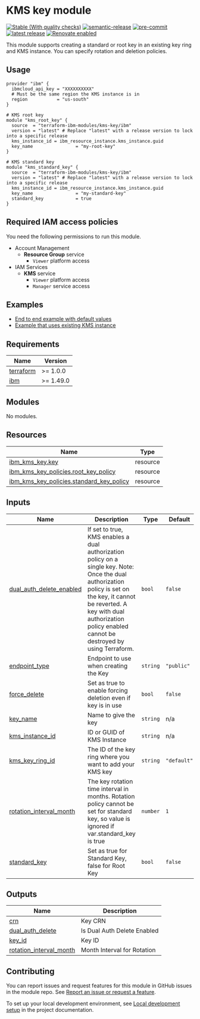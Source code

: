 # KMS key module

[![Stable (With quality checks)](https://img.shields.io/badge/Status-Stable%20(With%20quality%20checks)-green?style=plastic)](https://terraform-ibm-modules.github.io/documentation/#/badge-status)
[![semantic-release](https://img.shields.io/badge/%20%20%F0%9F%93%A6%F0%9F%9A%80-semantic--release-e10079.svg)](https://github.com/semantic-release/semantic-release)
[![pre-commit](https://img.shields.io/badge/pre--commit-enabled-brightgreen?logo=pre-commit&logoColor=white)](https://github.com/pre-commit/pre-commit)
[![latest release](https://img.shields.io/github/v/release/terraform-ibm-modules/terraform-ibm-key-protect-key?logo=GitHub&sort=semver)](https://github.com/terraform-ibm-modules/terraform-ibm-key-protect-key/releases/latest)
[![Renovate enabled](https://img.shields.io/badge/renovate-enabled-brightgreen.svg)](https://renovatebot.com/)

This module supports creating a standard or root key in an existing key ring and KMS instance. You can specify rotation and deletion policies.

## Usage

```hcl
provider "ibm" {
  ibmcloud_api_key = "XXXXXXXXXX"
  # Must be the same region the KMS instance is in
  region           = "us-south"
}

# KMS root key
module "kms_root_key" {
  source  = "terraform-ibm-modules/kms-key/ibm"
  version = "latest" # Replace "latest" with a release version to lock into a specific release
  kms_instance_id = ibm_resource_instance.kms_instance.guid
  key_name                = "my-root-key"
}

# KMS standard key
module "kms_standard_key" {
  source  = "terraform-ibm-modules/kms-key/ibm"
  version = "latest" # Replace "latest" with a release version to lock into a specific release
  kms_instance_id = ibm_resource_instance.kms_instance.guid
  key_name                = "my-standard-key"
  standard_key            = true
}
```

## Required IAM access policies
You need the following permissions to run this module.

- Account Management
    - **Resource Group** service
        - `Viewer` platform access
- IAM Services
    - **KMS** service
        - `Viewer` platform access
        - `Manager` service access

<!-- BEGIN EXAMPLES HOOK -->
## Examples

- [ End to end example with default values](examples/default)
- [ Example that uses existing KMS instance](examples/existing-kms)
<!-- END EXAMPLES HOOK -->
<!-- BEGINNING OF PRE-COMMIT-TERRAFORM DOCS HOOK -->
## Requirements

| Name | Version |
|------|---------|
| <a name="requirement_terraform"></a> [terraform](#requirement\_terraform) | >= 1.0.0 |
| <a name="requirement_ibm"></a> [ibm](#requirement\_ibm) | >= 1.49.0 |

## Modules

No modules.

## Resources

| Name | Type |
|------|------|
| [ibm_kms_key.key](https://registry.terraform.io/providers/IBM-Cloud/ibm/latest/docs/resources/kms_key) | resource |
| [ibm_kms_key_policies.root_key_policy](https://registry.terraform.io/providers/IBM-Cloud/ibm/latest/docs/resources/kms_key_policies) | resource |
| [ibm_kms_key_policies.standard_key_policy](https://registry.terraform.io/providers/IBM-Cloud/ibm/latest/docs/resources/kms_key_policies) | resource |

## Inputs

| Name | Description | Type | Default | Required |
|------|-------------|------|---------|:--------:|
| <a name="input_dual_auth_delete_enabled"></a> [dual\_auth\_delete\_enabled](#input\_dual\_auth\_delete\_enabled) | If set to true, KMS enables a dual authorization policy on a single key. Note: Once the dual authorization policy is set on the key, it cannot be reverted. A key with dual authorization policy enabled cannot be destroyed by using Terraform. | `bool` | `false` | no |
| <a name="input_endpoint_type"></a> [endpoint\_type](#input\_endpoint\_type) | Endpoint to use when creating the Key | `string` | `"public"` | no |
| <a name="input_force_delete"></a> [force\_delete](#input\_force\_delete) | Set as true to enable forcing deletion even if key is in use | `bool` | `false` | no |
| <a name="input_key_name"></a> [key\_name](#input\_key\_name) | Name to give the key | `string` | n/a | yes |
| <a name="input_kms_instance_id"></a> [kms\_instance\_id](#input\_kms\_instance\_id) | ID or GUID of KMS Instance | `string` | n/a | yes |
| <a name="input_kms_key_ring_id"></a> [kms\_key\_ring\_id](#input\_kms\_key\_ring\_id) | The ID of the key ring where you want to add your KMS key | `string` | `"default"` | no |
| <a name="input_rotation_interval_month"></a> [rotation\_interval\_month](#input\_rotation\_interval\_month) | The key rotation time interval in months. Rotation policy cannot be set for standard key, so value is ignored if var.standard\_key is true | `number` | `1` | no |
| <a name="input_standard_key"></a> [standard\_key](#input\_standard\_key) | Set as true for Standard Key, false for Root Key | `bool` | `false` | no |

## Outputs

| Name | Description |
|------|-------------|
| <a name="output_crn"></a> [crn](#output\_crn) | Key CRN |
| <a name="output_dual_auth_delete"></a> [dual\_auth\_delete](#output\_dual\_auth\_delete) | Is Dual Auth Delete Enabled |
| <a name="output_key_id"></a> [key\_id](#output\_key\_id) | Key ID |
| <a name="output_rotation_interval_month"></a> [rotation\_interval\_month](#output\_rotation\_interval\_month) | Month Interval for Rotation |
<!-- END OF PRE-COMMIT-TERRAFORM DOCS HOOK -->
<!-- BEGIN CONTRIBUTING HOOK -->

<!-- Leave this section as is so that your module has a link to local development environment set up steps for contributors to follow -->
## Contributing

You can report issues and request features for this module in GitHub issues in the module repo. See [Report an issue or request a feature](https://github.com/terraform-ibm-modules/.github/blob/main/.github/SUPPORT.md).

To set up your local development environment, see [Local development setup](https://terraform-ibm-modules.github.io/documentation/#/local-dev-setup) in the project documentation.
<!-- Source for this readme file: https://github.com/terraform-ibm-modules/common-dev-assets/tree/main/module-assets/ci/module-template-automation -->
<!-- END CONTRIBUTING HOOK -->
